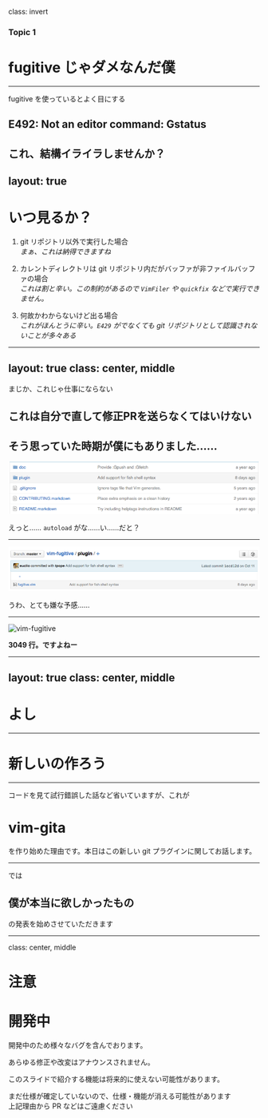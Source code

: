 class: invert
### Topic 1
# fugitive じゃダメなんだ僕
---
fugitive を使っているとよく目にする
## **E492: Not an editor command: Gstatus**
これ、結構イライラしませんか？
---
layout: true
---
# いつ見るか？
1.  git リポジトリ以外で実行した場合<br>
    *まぁ、これは納得できますね*

2.  カレントディレクトリは git リポジトリ内だがバッファが非ファイルバッファの場合<br>
    *これは割と辛い。この制約があるので `VimFiler` や `quickfix` などで実行できません。*

3.  何故かわからないけど出る場合<br>
    *これがほんとうに辛い。`E429` がでなくても git リポジトリとして認識されないことが多々ある*

---
layout: true
class: center, middle
---
まじか、これじゃ仕事にならない
## **これは自分で直して修正PRを送らなくてはいけない**
そう思っていた時期が僕にもありました……
---
![vim-fugitive](img/vim-fugitive-01.png)

えっと…… `autoload` がな……い……だと？

---
![vim-fugitive](img/vim-fugitive-02.png)

うわ、とても嫌な予感……

---
![vim-fugitive](img/vim-fugitive-03.png)

**3049 行。ですよねー**

---
layout: true
class: center, middle
---
# よし
---
# **新しいの作ろう**
---
コードを見て試行錯誤した話など省いていますが、これが
# **vim-gita**
を作り始めた理由です。本日はこの新しい git プラグインに関してお話します。

---
では
## 僕が**本当に**欲しかったもの
の発表を始めさせていただきます

---
class: center, middle
# **注意**

# 開発中

開発中のため様々なバグを含んでおります。

あらゆる修正や改変はアナウンスされません。

このスライドで紹介する機能は将来的に使えない可能性があります。

まだ仕様が確定していないので、仕様・機能が消える可能性があります<br>
上記理由から PR などはご遠慮ください
